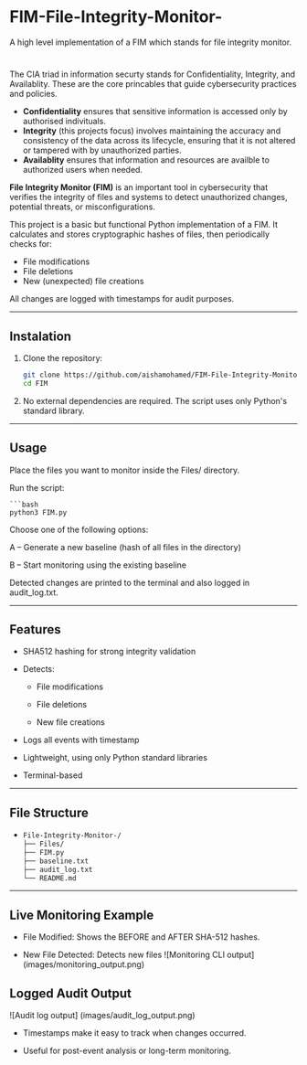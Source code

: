 # FIM-File-Integrity-Monitor-
A high level implementation of a FIM which stands for file integrity monitor. 
#
The CIA triad in information securty stands for Confidentiality, Integrity, and Availablity. These are the core princables that guide cybersecurity practices and policies. 

* **Confidentiality** ensures that sensitive information is accessed only by authorised indivituals.
* **Integrity** (this projects focus) involves maintaining the accuracy and consistency of the data across its lifecycle, ensuring that it is not altered or tampered with by unauthorized parties.
* **Availablity** ensures that information and resources are availble to authorized users when needed.


**File Integrity Monitor (FIM)** is an important tool in cybersecurity that verifies the integrity of files and systems to detect unauthorized changes, potential threats, or misconfigurations. 

This project is a basic but functional Python implementation of a FIM. It calculates and stores cryptographic hashes of files, then periodically checks for:

- File modifications
- File deletions
- New (unexpected) file creations

All changes are logged with timestamps for audit purposes.

---
## Instalation
1. Clone the repository:

   ```bash
   git clone https://github.com/aishamohamed/FIM-File-Integrity-Monitor-.git
   cd FIM
2. No external dependencies are required. The script uses only Python's standard library.

---
## Usage 

Place the files you want to monitor inside the Files/ directory.

Run the script:

    ```bash
    python3 FIM.py

Choose one of the following options:

A – Generate a new baseline (hash of all files in the directory)

B – Start monitoring using the existing baseline

Detected changes are printed to the terminal and also logged in audit_log.txt.

---
## Features
* SHA512 hashing for strong integrity validation

* Detects:

  * File modifications

  * File deletions

  * New file creations

* Logs all events with timestamp

* Lightweight, using only Python standard libraries

* Terminal-based
---
## File Structure
-
   ```bash
   File-Integrity-Monitor-/
   ├── Files/              
   ├── FIM.py              
   ├── baseline.txt        
   ├── audit_log.txt       
   └── README.md
 
---
## Live Monitoring Example
* File Modified: Shows the BEFORE and AFTER SHA-512 hashes.

* New File Detected: Detects new files
![Monitoring CLI output] (images/monitoring_output.png)

## Logged Audit Output
![Audit log output] (images/audit_log_output.png)
* Timestamps make it easy to track when changes occurred.

* Useful for post-event analysis or long-term monitoring.






